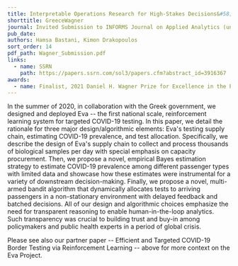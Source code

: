 ```yaml
---
title: Interpretable Operations Research for High-Stakes Decisions&#58; Designing the Greek COVID-19 Testing System
shorttitle: GreeceWagner
journal: Invited Submission to INFORMS Journal on Applied Analytics (under review)
pub_date: 
authors: Hamsa Bastani, Kimon Drakopoulos
sort_order: 14
pdf_path: Wagner_Submission.pdf
links:
  - name: SSRN
    path: https://papers.ssrn.com/sol3/papers.cfm?abstract_id=3916367
awards: 
  - name: Finalist, 2021 Daniel H. Wagner Prize for Excellence in the Practice of Advanced Analytics and Operations Research (Winner to be announced at INFORMS)
---
```

In the summer of 2020, in collaboration with the Greek government, we designed and deployed Eva -- the first national scale, reinforcement learning system for targeted COVID-19 testing. In this paper, we detail the rationale for three major design/algorithmic elements: Eva's testing supply chain, estimating COVID-19 prevalence, and test allocation.
Specifically, we describe the design of Eva's supply chain to collect and process thousands of biological samples per day with special emphasis on capacity procurement. Then, we propose a novel, empirical Bayes estimation strategy to estimate COVID-19 prevalence among different passenger types with limited data and showcase how these estimates were instrumental for a variety of downstream decision-making. Finally, we propose a novel, multi-armed bandit algorithm that dynamically allocates tests to arriving passengers in a non-stationary environment with delayed feedback and batched decisions. All of our design and algorithmic choices emphasize the need for transparent reasoning to enable human-in-the-loop analytics. Such transparency was crucial to building trust and buy-in among policymakers and public health experts in a period of global crisis.

Please see also our partner paper --  Efficient and Targeted COVID-19 Border Testing via Reinforcement Learning -- above for more context on the Eva Project.
